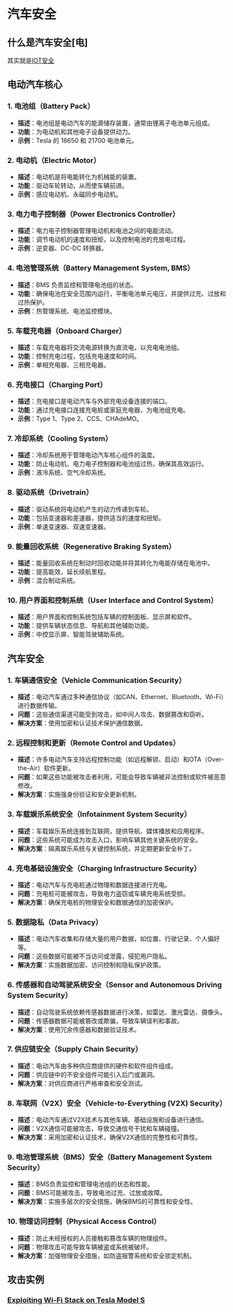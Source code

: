 # 汽车安全

## 什么是汽车安全[电]

其实就是[IOT安全](./README.md)

<DocsAD/>

## 电动汽车核心

### 1. 电池组（Battery Pack）
- **描述**：电池组是电动汽车的能源储存装置，通常由锂离子电池单元组成。
- **功能**：为电动机和其他电子设备提供动力。
- **示例**：Tesla 的 18650 和 21700 电池单元。

### 2. 电动机（Electric Motor）
- **描述**：电动机是将电能转化为机械能的装置。
- **功能**：驱动车轮转动，从而使车辆前进。
- **示例**：感应电动机、永磁同步电动机。

### 3. 电力电子控制器（Power Electronics Controller）
- **描述**：电力电子控制器管理电动机和电池之间的电能流动。
- **功能**：调节电动机的速度和扭矩，以及控制电池的充放电过程。
- **示例**：逆变器、DC-DC 转换器。

### 4. 电池管理系统（Battery Management System, BMS）
- **描述**：BMS 负责监控和管理电池组的状态。
- **功能**：确保电池在安全范围内运行，平衡电池单元电压，并提供过充、过放和过热保护。
- **示例**：热管理系统、电池监控模块。

### 5. 车载充电器（Onboard Charger）
- **描述**：车载充电器将交流电源转换为直流电，以充电电池组。
- **功能**：控制充电过程，包括充电速度和时间。
- **示例**：单相充电器、三相充电器。

### 6. 充电接口（Charging Port）
- **描述**：充电接口是电动汽车与外部充电设备连接的端口。
- **功能**：通过充电接口连接充电桩或家庭充电器，为电池组充电。
- **示例**：Type 1、Type 2、CCS、CHAdeMO。

### 7. 冷却系统（Cooling System）
- **描述**：冷却系统用于管理电动汽车核心组件的温度。
- **功能**：防止电动机、电力电子控制器和电池组过热，确保其高效运行。
- **示例**：液冷系统、空气冷却系统。

### 8. 驱动系统（Drivetrain）
- **描述**：驱动系统将电动机产生的动力传递到车轮。
- **功能**：包括变速器和差速器，提供适当的速度和扭矩。
- **示例**：单速变速器、双速变速器。

### 9. 能量回收系统（Regenerative Braking System）
- **描述**：能量回收系统在制动时回收动能并将其转化为电能存储在电池中。
- **功能**：提高能效，延长续航里程。
- **示例**：混合制动系统。

### 10. 用户界面和控制系统（User Interface and Control System）
- **描述**：用户界面和控制系统包括车辆的控制面板、显示屏和软件。
- **功能**：提供车辆状态信息、导航和其他辅助功能。
- **示例**：中控显示屏、智能驾驶辅助系统。

## 汽车安全

### 1. 车辆通信安全（Vehicle Communication Security）
- **描述**：电动汽车通过多种通信协议（如CAN、Ethernet、Bluetooth、Wi-Fi）进行数据传输。
- **问题**：这些通信渠道可能受到攻击，如中间人攻击、数据篡改和窃听。
- **解决方案**：使用加密和认证技术保护通信数据。

### 2. 远程控制和更新（Remote Control and Updates）
- **描述**：许多电动汽车支持远程控制功能（如远程解锁、启动）和OTA（Over-the-Air）软件更新。
- **问题**：如果这些功能被攻击者利用，可能会导致车辆被非法控制或软件被恶意修改。
- **解决方案**：实施强身份验证和安全更新机制。

### 3. 车载娱乐系统安全（Infotainment System Security）
- **描述**：车载娱乐系统连接到互联网，提供导航、媒体播放和应用程序。
- **问题**：这些系统可能成为攻击入口，影响车辆其他关键系统的安全。
- **解决方案**：隔离娱乐系统与关键控制系统，并定期更新安全补丁。

### 4. 充电基础设施安全（Charging Infrastructure Security）
- **描述**：电动汽车与充电桩通过物理和数据连接进行充电。
- **问题**：充电桩可能被攻击，导致电力盗窃或车辆充电系统受损。
- **解决方案**：确保充电桩的物理安全和数据通信的加密保护。

### 5. 数据隐私（Data Privacy）
- **描述**：电动汽车收集和存储大量的用户数据，如位置、行驶记录、个人偏好等。
- **问题**：这些数据可能被不当访问或泄露，侵犯用户隐私。
- **解决方案**：实施数据加密、访问控制和隐私保护政策。

### 6. 传感器和自动驾驶系统安全（Sensor and Autonomous Driving System Security）
- **描述**：自动驾驶系统依赖传感器数据进行决策，如雷达、激光雷达、摄像头。
- **问题**：传感器数据可能被篡改或欺骗，导致车辆误判和事故。
- **解决方案**：使用冗余传感器和数据验证技术。

### 7. 供应链安全（Supply Chain Security）
- **描述**：电动汽车由多种供应商提供的硬件和软件组件组成。
- **问题**：供应链中的不安全组件可能引入后门或漏洞。
- **解决方案**：对供应商进行严格审查和安全测试。

### 8. 车联网（V2X）安全（Vehicle-to-Everything (V2X) Security）
- **描述**：电动汽车通过V2X技术与其他车辆、基础设施和设备进行通信。
- **问题**：V2X通信可能被攻击，导致交通信号干扰和车辆碰撞。
- **解决方案**：采用加密和认证技术，确保V2X通信的完整性和可靠性。

### 9. 电池管理系统（BMS）安全（Battery Management System Security）
- **描述**：BMS负责监控和管理电池组的状态和性能。
- **问题**：BMS可能被攻击，导致电池过充、过放或故障。
- **解决方案**：实施多层次的安全措施，确保BMS的可靠性和安全性。

### 10. 物理访问控制（Physical Access Control）
- **描述**：防止未经授权的人员接触和篡改车辆的物理组件。
- **问题**：物理攻击可能导致车辆被盗或系统被破坏。
- **解决方案**：加强物理安全措施，如防盗报警系统和安全锁定机制。


## 攻击实例

### [Exploiting Wi-Fi Stack on Tesla Model S](https://keenlab.tencent.com/zh/2020/01/02/exploiting-wifi-stack-on-tesla-model-s/)
